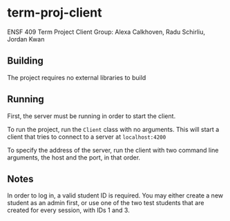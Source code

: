 # term-proj-client
ENSF 409 Term Project Client
Group: Alexa Calkhoven, Radu Schirliu, Jordan Kwan

## Building
The project requires no external libraries to build

## Running
First, the server must be running in order to start the client.  

To run the project, run the `Client` class with no arguments.
This will start a client that tries to connect to a server at `localhost:4200`
  
To specify the address of the server, run the client with two command line arguments,
the host and the port, in that order.

## Notes
In order to log in, a valid student ID is required. You may either create a new student as an admin first, or use one of the
two test students that are created for every session, with IDs 1 and 3.